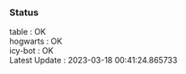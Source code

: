 ### Status


table : OK  
hogwarts : OK  
icy-bot : OK  
Latest Update : 2023-03-18 00:41:24.865733
